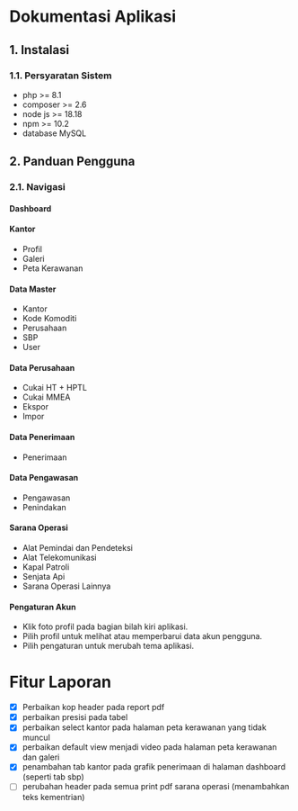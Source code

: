 # Dokumentasi Aplikasi

## 1. Instalasi

### 1.1. Persyaratan Sistem

- php >= 8.1
- composer >= 2.6
- node js >= 18.18
- npm >= 10.2
- database MySQL

## 2. Panduan Pengguna

### 2.1. Navigasi

#### Dashboard

#### Kantor

- Profil
- Galeri
- Peta Kerawanan

#### Data Master

- Kantor
- Kode Komoditi
- Perusahaan
- SBP
- User

#### Data Perusahaan

- Cukai HT + HPTL
- Cukai MMEA
- Ekspor
- Impor

#### Data Penerimaan

- Penerimaan

#### Data Pengawasan

- Pengawasan
- Penindakan

#### Sarana Operasi

- Alat Pemindai dan Pendeteksi
- Alat Telekomunikasi
- Kapal Patroli
- Senjata Api
- Sarana Operasi Lainnya

#### Pengaturan Akun

- Klik foto profil pada bagian bilah kiri aplikasi.
- Pilih profil untuk melihat atau memperbarui data akun pengguna.
- Pilih pengaturan untuk merubah tema aplikasi.

# Fitur Laporan

- [x] Perbaikan kop header pada report pdf
- [x] perbaikan presisi pada tabel
- [x] perbaikan select kantor pada halaman peta kerawanan yang tidak muncul
- [x] perbaikan default view menjadi video pada halaman peta kerawanan dan galeri
- [x] penambahan tab kantor pada grafik penerimaan di halaman dashboard (seperti tab sbp)
- [ ] perubahan header pada semua print pdf sarana operasi (menambahkan teks kementrian)
